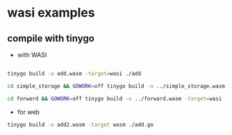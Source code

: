 # wasi examples

## compile with tinygo

- with WASI
```sh

tinygo build -o add.wasm -target=wasi ./add

cd simple_storage && GOWORK=off tinygo build -o ../simple_storage.wasm -target=wasi . && cd ..

cd forward && GOWORK=off tinygo build -o ../forward.wasm -target=wasi . && cd ..

```

- for web
```sh
tinygo build -o add2.wasm -target wasm ./add.go
```
